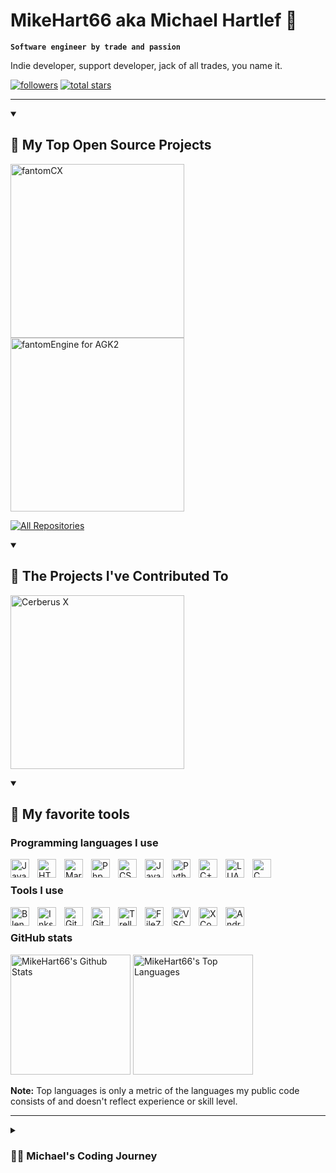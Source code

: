 # MikeHart66 aka Michael Hartlef 👋

**`Software engineer by trade and passion`**

Indie developer, support developer, jack of all trades, you name it.

<a href="https://github.com/MikeHart66?tab=followers">
         <img alt="followers" title="Follow me on Github" src="https://custom-icon-badges.demolab.com/github/followers/MikeHart66?color=236ad3&labelColor=1155ba&style=for-the-badge&logo=person-add&label=Follow&logoColor=white"/></a>
<a href="https://github.com/MikeHart66?tab=repositories&sort=stargazers">
         <img alt="total stars" title="Total stars on GitHub" src="https://custom-icon-badges.demolab.com/github/stars/MikeHart66?color=55960c&style=for-the-badge&labelColor=488207&logo=star"/></a>

---

<details open> 
  <summary><h2>📘 My Top Open Source Projects</h2></summary>

  <!-- Repo info cards - https://github.com/anuraghazra/github-readme-stats -->
  <!-- Small repo cards (fork) - https://github.com/DenverCoder1/github-readme-stats -->
  <p align="left">
    <a href="https://github.com/MikeHart66/fantomCX"><img width="278" src="https://denvercoder1-github-readme-stats.vercel.app/api/pin/?username=MikeHart66&repo=fantomCX&theme=react&bg_color=1F222E&title_color=F85D7F&hide_border=true&icon_color=F8D866&show_icons=false" alt="fantomCX"></a>
    <a href="https://github.com/MikeHart66/fantomEngine-for-AGK2"><img width="278" src="https://denvercoder1-github-readme-stats.vercel.app/api/pin/?username=MikeHart66&repo=fantomEngine-for-AGK2&theme=react&bg_color=1F222E&title_color=F85D7F&hide_border=true&icon_color=F8D866&show_icons=false" alt="fantomEngine for AGK2"></a>
  </p>

  <a href="https://github.com/MikeHart66?tab=repositories&sort=stargazers"><img alt="All Repositories" title="All Repositories" src="https://custom-icon-badges.demolab.com/badge/-Click%20Here%20For%20All%20My%20Repos-1F222E?style=for-the-badge&logoColor=white&logo=repo"/></a>
</details>

<details open> 
  <summary><h2>📕 The Projects I've Contributed To</h2></summary>

  <!-- Small repo cards https://github.com/DenverCoder1/github-readme-stats (fork of anuraghazra/github-readme-stats) -->
  <p align="left">
    <a href="https://github.com/cerberusxdev/cerberus"><img width="278" src="https://denvercoder1-github-readme-stats.vercel.app/api/pin/?username=cerberusxdev&repo=cerberus&theme=react&bg_color=1F222E&title_color=F85D7F&hide_border=true&icon_color=F8D866&show_icons=false&show_description=false" alt="Cerberus X"></a>
  </p>

</details>


<details open> 
  <summary><h2>📘 My favorite tools</h2></summary>

<h3>Programming languages I use</h3>

<img align="left" alt="Java" width="30px" style="padding-right:10px;" src="https://cdn.jsdelivr.net/gh/devicons/devicon/icons/java/java-original.svg"/>
<img align="left" alt="HTML5" width="30px" style="padding-right:10px;" src="https://cdn.jsdelivr.net/gh/devicons/devicon/icons/html5/html5-plain.svg" />
<img align="left" alt="MarkDown" width="30px" style="padding-right:10px;" src="https://cdn.jsdelivr.net/gh/devicons/devicon/icons/markdown/markdown-original.svg" />
<img align="left" alt="Php" width="30px" style="padding-right:10px;" src="https://cdn.jsdelivr.net/gh/devicons/devicon/icons/php/php-original.svg" />
<img align="left" alt="CSS" width="30px" style="padding-right:10px;" src="https://cdn.jsdelivr.net/gh/devicons/devicon/icons/css3/css3-plain.svg" />
<img align="left" alt="JavaScript" width="30px" style="padding-right:10px;" src="https://cdn.jsdelivr.net/gh/devicons/devicon/icons/javascript/javascript-plain.svg" />
<img align="left" alt="Python" width="30px" style="padding-right:10px;" src="https://cdn.jsdelivr.net/gh/devicons/devicon/icons/python/python-plain.svg" />
<img align="left" alt="C++" width="30px" style="padding-right:10px;" src="https://cdn.jsdelivr.net/gh/devicons/devicon/icons/cplusplus/cplusplus-line.svg" />
<img align="left" alt="LUA" width="30px" style="padding-right:10px;" src="https://cdn.jsdelivr.net/gh/devicons/devicon/icons/lua/lua-original.svg" />
<img align="left" alt="C" width="30px" style="padding-right:10px;" src="https://cdn.jsdelivr.net/gh/devicons/devicon/icons/c/c-original.svg" /> <br>


<h3>Tools I use</h3>

<img align="left" alt="Blender" width="30px" style="padding-right:10px;" src="https://cdn.jsdelivr.net/gh/devicons/devicon/icons/blender/blender-original.svg" />
<img align="left" alt="Inkscape" width="30px" style="padding-right:10px;" src="https://cdn.jsdelivr.net/gh/devicons/devicon/icons/inkscape/inkscape-original.svg" />
<img align="left" alt="GitHub" width="30px" style="padding-right:10px;" src="https://cdn.jsdelivr.net/gh/devicons/devicon/icons/github/github-original.svg" />
<img align="left" alt="Git" width="30px" style="padding-right:10px;" src="https://cdn.jsdelivr.net/gh/devicons/devicon/icons/git/git-original.svg" />
<img align="left" alt="Trello" width="30px" style="padding-right:10px;" src="https://cdn.jsdelivr.net/gh/devicons/devicon/icons/trello/trello-plain.svg" />
<img align="left" alt="FileZilla" width="30px" style="padding-right:10px;" src="https://cdn.jsdelivr.net/gh/devicons/devicon/icons/filezilla/filezilla-plain.svg" />
<img align="left" alt="VSCode" width="30px" style="padding-right:10px;" src="https://cdn.jsdelivr.net/gh/devicons/devicon/icons/vscode/vscode-original.svg" />
<img align="left" alt="XCode" width="30px" style="padding-right:10px;" src="https://cdn.jsdelivr.net/gh/devicons/devicon/icons/xcode/xcode-original.svg" />
<img align="left" alt="Android Studio" width="30px" style="padding-right:10px;" src="https://cdn.jsdelivr.net/gh/devicons/devicon/icons/androidstudio/androidstudio-original.svg" /> <br>

</details>


<h3>GitHub stats</h3>

 <a href="https://github.com/anuraghazra/github-readme-stats"><img alt="MikeHart66's Github Stats" src="https://denvercoder1-github-readme-stats.vercel.app/api/?username=MikeHart66&show_icons=true&include_all_commits=true&count_private=true&theme=react&hide_border=true&bg_color=1F222E&title_color=F85D7F&icon_color=F8D866" height="192px"/></a>
 <a href="https://github.com/anuraghazra/github-readme-stats"><img alt="MikeHart66's Top Languages" src="https://denvercoder1-github-readme-stats.vercel.app/api/top-langs/?username=MikeHart66&langs_count=8&layout=compact&theme=react&hide_border=true&bg_color=1F222E&title_color=F85D7F&icon_color=F8D866&hide=Jupyter%20Notebook,Roff" height="192px"/></a>

<b>Note:</b> Top languages is only a metric of the languages my public code consists of and doesn't reflect experience or skill level.

 ---
 
<details>
 <summary><h3>👨‍💻 Michael's Coding Journey</h3></summary>

While working as an inhouse consultant and billing specialist at an utilities company, my passion is with game development and game development tools. Being it programming languages or visual tools.
It started back in 2000 with some custom SDK's for 3D GameStudio over extending the sprite functionality in IBasic Pro, then writing code editors for all kind of BASIC languages, with some time writing addons for thinBasic and then over to developing a game framework for Monkey X and lately I was one of the main developers of Cerberus X. Adding to that, I also enjoy creating websites and art for games.
